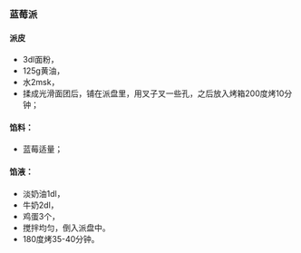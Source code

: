 ### 蓝莓派

#### 派皮
* 3dl面粉，
* 125g黄油，
* 水2msk，
* 揉成光滑面团后，铺在派盘里，用叉子叉一些孔，之后放入烤箱200度烤10分钟；

#### 馅料：
* 蓝莓适量；

#### 馅液：
* 淡奶油1dl，
* 牛奶2dl，
* 鸡蛋3个，
* 搅拌均匀，倒入派盘中。
* 180度烤35-40分钟。
